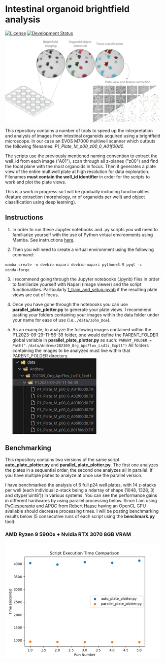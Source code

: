 <h1>Intestinal organoid brightfield analysis</h1>

[![License](https://img.shields.io/pypi/l/napari-accelerated-pixel-and-object-classification.svg?color=green)](https://github.com/adiezsanchez/intestinal_organoid_brightfield_analysis/blob/main/LICENSE)
[![Development Status](https://img.shields.io/pypi/status/napari-accelerated-pixel-and-object-classification.svg)](https://en.wikipedia.org/wiki/Software_release_life_cycle#Alpha)

![workflow](./images/workflow.png)

This repository contains a number of tools to speed up the interpretation and analysis of images from intestinal organoids acquired using a brightfield microscope. In our case an EVOS M7000 multiwell scanner which outputs the following filenames: _P1_Plate_M_p00_z00_0_A01f00d0_.

The scripts use the previously mentioned naming convention to extract the well_id from each image ("A01"), scan through all z-planes ("z00") and find the focal plane with the most organoids in focus. Then it generates a plate view of the entire multiwell plate at high resolution for data exploration. Filenames **must contain the well_id identifier** in order for the scripts to work and plot the plate views.

This is a work in progress so I will be gradually including functionalities (feature extraction (morphology, nr of organoids per well) and object classification using deep learning).

<h2>Instructions</h2>

1. In order to run these Jupyter notebooks and .py scripts you will need to familiarize yourself with the use of Python virtual environments using Mamba. See instructions [here](https://biapol.github.io/blog/mara_lampert/getting_started_with_mambaforge_and_python/readme.html).

2. Then you will need to create a virtual environment using the following command:

<code>mamba create -n devbio-napari devbio-napari python=3.9 pyqt -c conda-forge</code>

3. I recommend going through the Jupyter notebooks (.ipynb) files in order to familiarize yourself with Napari (image viewer) and the script functionalities. Particularly [1_train_and_setup.ipynb](1_train_and_setup.ipynb) if the resulting plate views are out of focus.

4. Once you have gone through the notebooks you can use **parallel_plate_plotter.py** to generate your plate views. I recommend pasting your folders containing your images within the data folder under your name for ease of use (i.e.<code>./data/John_Doe</code>).

5. As an example, to analyze the following images contained within the P1.2023-09-29-11-56-39 folder, one would define the PARENT_FOLDER global variable in **parallel_plate_plotter.py** as such:
   <code>PARENT_FOLDER = Path("./data/Andrew/202309_Org_ApcFlox_Lsd1i_Expt1")</code>
   All folders containing the images to be analyzed must live within that PARENT_FOLDER directory.  
   ![filepath](./images/filepath.png)

<h2>Benchmarking</h2>

This repository contains two versions of the same script **auto_plate_plotter.py** and **parallel_plate_plotter.py**. The first one analyzes the plates in a sequential order, the second one analyzes all in parallel. If you have multiple plates to analyze at once use the parallel version.

I have benchmarked the analysis of 6 full p24 well plates, with 14 z-stacks per well (each individual z-stack being a ndarray of shape (1048, 1328, 3) and dtype('uint8')) in various systems. You can see the performance gains in different hardwares by using parallel processing below. Since I am using [PyClesperanto](https://github.com/clEsperanto/pyclesperanto_prototype) and [APOC](https://github.com/haesleinhuepf/napari-accelerated-pixel-and-object-classification) from [Robert Haase](https://github.com/haesleinhuepf) having an OpenCL GPU available should decrease processing times. I will be posting benchmarking results below (5 consecutive runs of each script using the **benchmark.py** tool):

<h3>AMD Ryzen 9 5900x + Nvidia RTX 3070 8GB VRAM</h3>

![5900X_RTX3070_benchmark](./benchmark_results/5900x_rtx3700_6plates.png)
